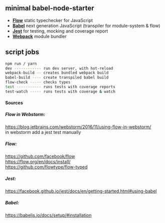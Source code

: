 ## minimal babel-node-starter

- [**Flow**](https://flow.org/) static typechecker for JavaScript
- [**Babel**](https://babeljs.io/) next generation JavaScript (transpiler for module-system & flow)
- [**Jest**](https://facebook.github.io/jest/) for testing, mocking and coverage report
- [**Webpack**](https://webpack.js.org/) module bundler

## script jobs
```bash
npm run / yarn
dev ------------ run dev server, with hot-reload
webpack-build -- creates bundled webpack build
babel-build ---- create transpiled babel build
flow-check ----- checks types
test ----------- runs tests with coverage reports
test-watch ----- runs tests with coverage & watch
```
#### Sources
##### Flow in Webstorm:
https://blog.jetbrains.com/webstorm/2016/11/using-flow-in-webstorm/  
in webstorm add a jest test manually
##### Flow:
https://github.com/facebook/flow  
https://flow.org/en/docs/install/  
https://github.com/flowtype/flow-typed  
##### Jest:
https://facebook.github.io/jest/docs/en/getting-started.html#using-babel  
##### Babel:
https://babeljs.io/docs/setup/#installation
